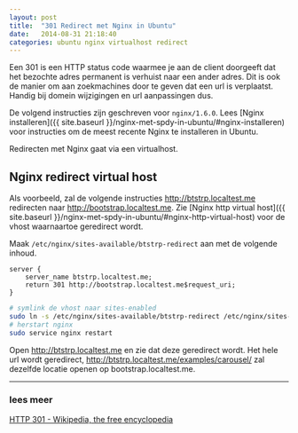 ```yaml
---
layout: post
title:  "301 Redirect met Nginx in Ubuntu"
date:   2014-08-31 21:18:40
categories: ubuntu nginx virtualhost redirect
---
```


Een 301 is een HTTP status code waarmee je aan de client doorgeeft dat het bezochte
adres permanent is verhuist naar een ander adres. Dit is ook de manier om aan
zoekmachines door te geven dat een url is verplaatst. Handig bij domein wijzigingen
en url aanpassingen dus.

De volgend instructies zijn geschreven voor `nginx/1.6.0`. Lees
[Nginx installeren]({{ site.baseurl }}/nginx-met-spdy-in-ubuntu/#nginx-installeren)
voor instructies om de meest recente Nginx te installeren in Ubuntu.

Redirecten met Nginx gaat via een virtualhost.

## Nginx redirect virtual host

Als voorbeeld, zal de volgende instructies http://btstrp.localtest.me redirecten
naar http://bootstrap.localtest.me. Zie
[Nginx http virtual host]({{ site.baseurl }}/nginx-met-spdy-in-ubuntu/#nginx-http-virtual-host)
voor de vhost waarnaartoe geredirect wordt.

Maak `/etc/nginx/sites-available/btstrp-redirect` aan met de volgende inhoud.

```nginx
server {
    server_name btstrp.localtest.me;
    return 301 http://bootstrap.localtest.me$request_uri;
}
```

```bash
# symlink de vhost naar sites-enabled
sudo ln -s /etc/nginx/sites-available/btstrp-redirect /etc/nginx/sites-enabled/
# herstart nginx
sudo service nginx restart
```

Open http://btstrp.localtest.me en zie dat deze geredirect wordt. Het hele url
wordt geredirect, http://btstrp.localtest.me/examples/carousel/ zal dezelfde locatie
openen op bootstrap.localtest.me.

---

### lees meer
[HTTP 301 - Wikipedia, the free encyclopedia](http://en.wikipedia.org/wiki/HTTP_301)
